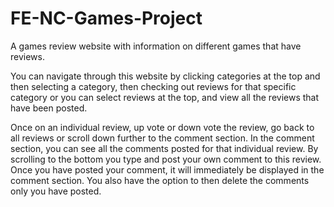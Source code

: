 # FE-NC-Games-Project

A games review website with information on different games that have reviews.

You can navigate through this website by clicking categories at the top and then selecting a category, then checking out reviews for that specific category or you can select reviews at the top, and view all the reviews that have been posted.

Once on an individual review, up vote or down vote the review, go back to all reviews or scroll down further to the comment section. In the comment section, you can see all the comments posted for that individual review. By scrolling to the bottom you type and post your own comment to this review. Once you have posted your comment, it will immediately be displayed in the comment section. You also have the option to then delete the comments only you have posted.
